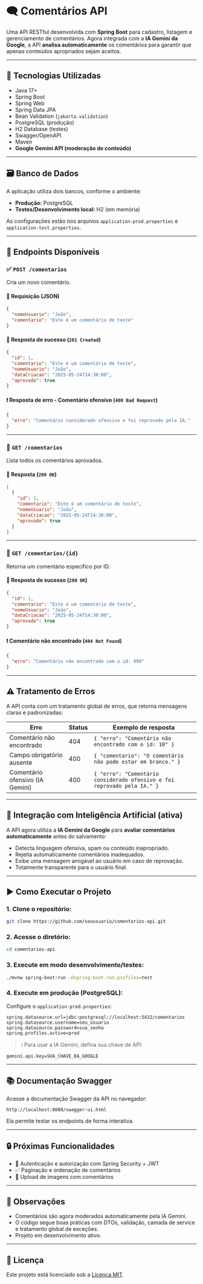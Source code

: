 
# 🗨️ Comentários API

Uma API RESTful desenvolvida com **Spring Boot** para cadastro, listagem e gerenciamento de comentários. Agora integrada com a **IA Gemini da Google**, a API **analisa automaticamente** os comentários para garantir que apenas conteúdos apropriados sejam aceitos.

---

## 🔧 Tecnologias Utilizadas
* Java 17+
* Spring Boot
* Spring Web
* Spring Data JPA
* Bean Validation (`jakarta.validation`)
* PostgreSQL (produção)
* H2 Database (testes)
* Swagger/OpenAPI
* Maven
* **Google Gemini API (moderação de conteúdo)**

---

## 🗃️ Banco de Dados

A aplicação utiliza dois bancos, conforme o ambiente:

* **Produção:** PostgreSQL
* **Testes/Desenvolvimento local:** H2 (em memória)

As configurações estão nos arquivos `application-prod.properties` e `application-test.properties`.

---

## 📌 Endpoints Disponíveis

### ✅ `POST /comentarios`

Cria um novo comentário.

#### 🔸 Requisição (JSON)

```json
{
  "nomeUsuario": "João",
  "comentario": "Este é um comentário de teste"
}
```

#### 🔹 Resposta de sucesso (`201 Created`)

```json
{
  "id": 1,
  "comentario": "Este é um comentário de teste",
  "nomeUsuario": "João",
  "dataCriacao": "2025-05-24T14:30:00",
  "aprovado": true
}
```

#### ❗ Resposta de erro - Comentário ofensivo (`400 Bad Request`)

```json
{
  "erro": "Comentário considerado ofensivo e foi reprovado pela IA."
}
```

---

### 📄 `GET /comentarios`

Lista todos os comentários aprovados.

#### 🔹 Resposta (`200 OK`)

```json
[
  {
    "id": 1,
    "comentario": "Este é um comentário de teste",
    "nomeUsuario": "João",
    "dataCriacao": "2025-05-24T14:30:00",
    "aprovado": true
  }
]
```

---

### 📌 `GET /comentarios/{id}`

Retorna um comentário específico por ID.

#### 🔹 Resposta de sucesso (`200 OK`)

```json
{
  "id": 1,
  "comentario": "Este é um comentário de teste",
  "nomeUsuario": "João",
  "dataCriacao": "2025-05-24T14:30:00",
  "aprovado": true
}
```

#### ❗ Comentário não encontrado (`404 Not Found`)

```json
{
  "erro": "Comentário não encontrado com o id: 999"
}
```

---

## ⚠️ Tratamento de Erros

A API conta com um tratamento global de erros, que retorna mensagens claras e padronizadas:

| Erro                            | Status | Exemplo de resposta                                                      |
| ------------------------------- | ------ | ------------------------------------------------------------------------ |
| Comentário não encontrado       | 404    | `{ "erro": "Comentário não encontrado com o id: 10" }`                   |
| Campo obrigatório ausente       | 400    | `{ "comentario": "O comentário não pode estar em branco." }`             |
| Comentário ofensivo (IA Gemini) | 400    | `{ "erro": "Comentário considerado ofensivo e foi reprovado pela IA." }` |

---

## 🤖 Integração com Inteligência Artificial (ativa)

A API agora utiliza a **IA Gemini da Google** para **avaliar comentários automaticamente** antes do salvamento:

* Detecta linguagem ofensiva, spam ou conteúdo inapropriado.
* Rejeita automaticamente comentários inadequados.
* Exibe uma mensagem amigável ao usuário em caso de reprovação.
* Totalmente transparente para o usuário final.

---

## ▶️ Como Executar o Projeto

### 1. Clone o repositório:

```bash
git clone https://github.com/seuusuario/comentarios-api.git
```

### 2. Acesse o diretório:

```bash
cd comentarios-api
```

### 3. Execute em modo desenvolvimento/testes:

```bash
./mvnw spring-boot:run -Dspring-boot.run.profiles=test
```

### 4. Execute em produção (PostgreSQL):

Configure o `application-prod.properties`:

```properties
spring.datasource.url=jdbc:postgresql://localhost:5432/comentarios
spring.datasource.username=seu_usuario
spring.datasource.password=sua_senha
spring.profiles.active=prod
```

> ℹ️ Para usar a IA Gemini, defina sua chave de API:

```properties
gemini.api.key=SUA_CHAVE_DA_GOOGLE
```

---

## 📚 Documentação Swagger

Acesse a documentação Swagger da API no navegador:

```
http://localhost:8080/swagger-ui.html
```

Ela permite testar os endpoints de forma interativa.

---

## 🔒 Próximas Funcionalidades

* 🔐 Autenticação e autorização com Spring Security + JWT
* ✅ Paginação e ordenação de comentários
* 📁 Upload de imagens com comentários

---

## 📝 Observações

* Comentários são agora moderados automaticamente pela IA Gemini.
* O código segue boas práticas com DTOs, validação, camada de service e tratamento global de exceções.
* Projeto em desenvolvimento ativo.

---

## 📄 Licença

Este projeto está licenciado sob a [Licença MIT](https://opensource.org/licenses/MIT).
